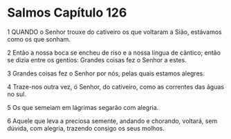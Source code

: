 # Salmos Capítulo 126

1	QUANDO o Senhor trouxe do cativeiro os que voltaram a Sião, estávamos como os que sonham.

2	Então a nossa boca se encheu de riso e a nossa língua de cântico; então se dizia entre os gentios: Grandes coisas fez o Senhor a estes.

3	Grandes coisas fez o Senhor por nós, pelas quais estamos alegres.

4	Traze-nos outra vez, ó Senhor, do cativeiro, como as correntes das águas no sul.

5	Os que semeiam em lágrimas segarão com alegria.

6	Aquele que leva a preciosa semente, andando e chorando, voltará, sem dúvida, com alegria, trazendo consigo os seus molhos.

